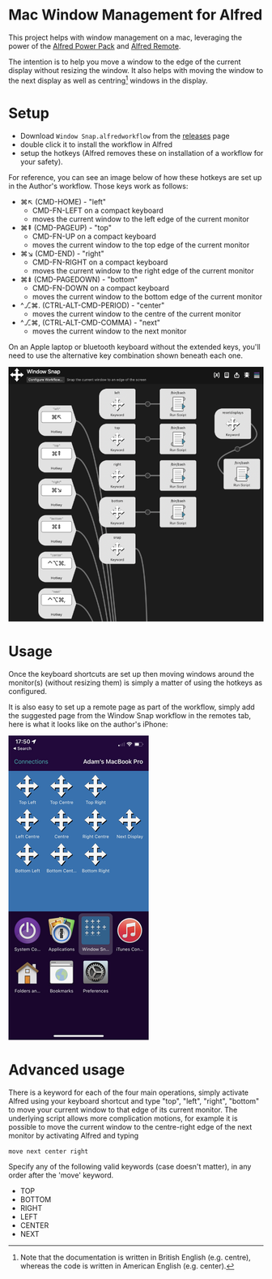 # Mac Window Management for Alfred

This project helps with window management on a mac, leveraging the power of the
[Alfred Power Pack][app] and [Alfred Remote][remote].

The intention is to help you move a window to the edge of the current display
without resizing the window. It also helps with moving the window to the next
display as well as centring[^1] windows in the display.

[^1]: Note that the documentation is written in British English (e.g.
centre), whereas the code is written in American English (e.g. center).

[app]: http://www.alfredapp.com/powerpack/
[remote]: http://www.alfredapp.com/remote/

# Setup

- Download `Window Snap.alfredworkflow` from the [releases][dl] page
- double click it to install the workflow in Alfred
- setup the hotkeys (Alfred removes these on installation of a workflow for your
  safety).

For reference, you can see an image below of how these hotkeys are set up in the
Author's workflow. Those keys work as follows:

- ⌘↖︎ (CMD-HOME) - "left"
    - CMD-FN-LEFT on a compact keyboard
    - moves the current window to the left edge of the current monitor
- ⌘⇞ (CMD-PAGEUP) - "top"
    - CMD-FN-UP on a compact keyboard
    - moves the current window to the top edge of the current monitor
- ⌘↘︎ (CMD-END) - "right"
    - CMD-FN-RIGHT on a compact keyboard
    - moves the current window to the right edge of the current monitor
- ⌘⇟ (CMD-PAGEDOWN) - "bottom"
    - CMD-FN-DOWN on a compact keyboard
    - moves the current window to the bottom edge of the current monitor
- ^⎇⌘. (CTRL-ALT-CMD-PERIOD) - "center"
    - moves the current window to the centre of the current monitor
- ^⎇⌘, (CTRL-ALT-CMD-COMMA) - "next"
    - moves the current window to the next monitor

On an Apple laptop or bluetooth keyboard without the extended keys, you'll need
to use the alternative key combination shown beneath each one.

![Hot Keys configured in Alfred][hk]

[dl]: https://github.com/adamhorner/MacWindowMgmt/releases
[hk]: images/hotkeys.png

# Usage

Once the keyboard shortcuts are set up then moving windows around the monitor(s)
(without resizing them) is simply a matter of using the hotkeys as configured.

It is also easy to set up a remote page as part of the workflow, simply add the
suggested page from the Window Snap workflow in the remotes tab, here is what it
looks like on the author's iPhone:

![Alfred Remote][ri]

[ri]: images/iphone_remote.png

# Advanced usage

There is a keyword for each of the four main operations, simply activate Alfred
using your keyboard shortcut and type "top", "left", "right", "bottom" to move
your current window to that edge of its current monitor. The underlying script
allows more complication motions, for example it is possible to move the current
window to the centre-right edge of the next monitor by activating Alfred and
typing

```
move next center right
```

Specify any of the following valid keywords (case doesn't matter), in any order
after the 'move' keyword.

- TOP
- BOTTOM
- RIGHT
- LEFT
- CENTER
- NEXT
